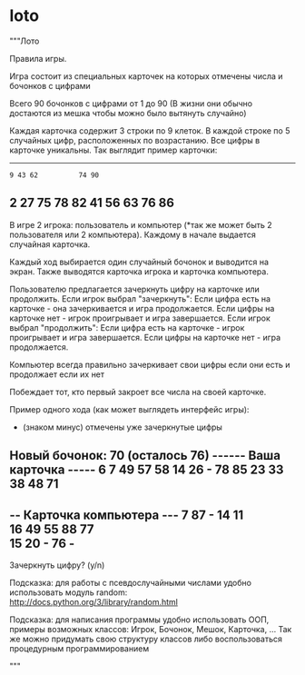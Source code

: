 # loto

"""Лото

Правила игры.

Игра состоит из специальных карточек на которых отмечены числа и бочонков с цифрами

Всего 90 бочонков с цифрами от 1 до 90 (В жизни они обычно достаются из мешка чтобы можно было вытянуть случайно)

Каждая карточка содержит 3 строки по 9 клеток. В каждой строке по 5 случайных цифр, 
расположенных по возрастанию. Все цифры в карточке уникальны. Так выглядит пример карточки:

--------------------------
    9 43 62          74 90
 2    27    75 78    82
   41 56 63     76      86 
--------------------------

В игре 2 игрока: пользователь и компьютер (*так же может быть 2 пользователя или 2 компьютера). 
Каждому в начале выдается случайная карточка. 

Каждый ход выбирается один случайный бочонок и выводится на экран.
Также выводятся карточка игрока и карточка компьютера.

Пользователю предлагается зачеркнуть цифру на карточке или продолжить.
Если игрок выбрал "зачеркнуть":
	Если цифра есть на карточке - она зачеркивается и игра продолжается.
	Если цифры на карточке нет - игрок проигрывает и игра завершается.
Если игрок выбрал "продолжить":
	Если цифра есть на карточке - игрок проигрывает и игра завершается.
	Если цифры на карточке нет - игра продолжается.
    
Компьютер всегда правильно зачеркивает свои цифры если они есть и продолжает если их нет
	
Побеждает тот, кто первый закроет все числа на своей карточке.

Пример одного хода (как может выглядеть интерфейс игры):
- (знаком минус) отмечены уже зачеркнутые цифры

Новый бочонок: 70 (осталось 76)
------ Ваша карточка -----
 6  7          49    57 58
   14 26     -    78    85
23 33    38    48    71   
--------------------------
-- Карточка компьютера ---
 7 87     - 14    11      
      16 49    55 88    77    
   15 20     -       76  -
--------------------------
Зачеркнуть цифру? (y/n)

Подсказка: для работы с псевдослучайными числами удобно использовать 
модуль random: http://docs.python.org/3/library/random.html

Подсказка: для написания программы удобно использовать ООП, примеры возможных классов: Игрок, Бочонок, Мешок, Карточка, ... 
Так же можно придумать свою структуру классов либо воспользоваться процедурным программированием

"""
